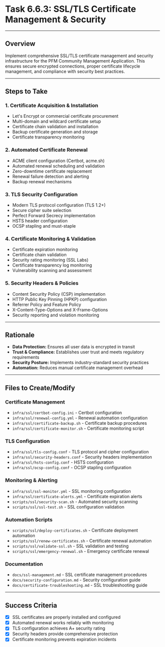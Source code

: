 # Task 6.6.3: SSL/TLS Certificate Management & Security

---

## Overview
Implement comprehensive SSL/TLS certificate management and security infrastructure for the PFM Community Management Application. This ensures secure encrypted connections, proper certificate lifecycle management, and compliance with security best practices.

---

## Steps to Take

### 1. **Certificate Acquisition & Installation**
   - Let's Encrypt or commercial certificate procurement
   - Multi-domain and wildcard certificate setup
   - Certificate chain validation and installation
   - Backup certificate generation and storage
   - Certificate transparency monitoring

### 2. **Automated Certificate Renewal**
   - ACME client configuration (Certbot, acme.sh)
   - Automated renewal scheduling and validation
   - Zero-downtime certificate replacement
   - Renewal failure detection and alerting
   - Backup renewal mechanisms

### 3. **TLS Security Configuration**
   - Modern TLS protocol configuration (TLS 1.2+)
   - Secure cipher suite selection
   - Perfect Forward Secrecy implementation
   - HSTS header configuration
   - OCSP stapling and must-staple

### 4. **Certificate Monitoring & Validation**
   - Certificate expiration monitoring
   - Certificate chain validation
   - Security rating monitoring (SSL Labs)
   - Certificate transparency log monitoring
   - Vulnerability scanning and assessment

### 5. **Security Headers & Policies**
   - Content Security Policy (CSP) implementation
   - HTTP Public Key Pinning (HPKP) configuration
   - Referrer Policy and Feature Policy
   - X-Content-Type-Options and X-Frame-Options
   - Security reporting and violation monitoring

---

## Rationale
- **Data Protection:** Ensures all user data is encrypted in transit
- **Trust & Compliance:** Establishes user trust and meets regulatory requirements
- **Security Posture:** Implements industry-standard security practices
- **Automation:** Reduces manual certificate management overhead

---

## Files to Create/Modify

### Certificate Management
- `infra/ssl/certbot-config.ini` - Certbot configuration
- `infra/ssl/renewal-config.yml` - Renewal automation configuration
- `infra/ssl/certificate-backup.sh` - Certificate backup procedures
- `infra/ssl/certificate-monitor.sh` - Certificate monitoring script

### TLS Configuration
- `infra/ssl/tls-config.conf` - TLS protocol and cipher configuration
- `infra/ssl/security-headers.conf` - Security headers implementation
- `infra/ssl/hsts-config.conf` - HSTS configuration
- `infra/ssl/ocsp-config.conf` - OCSP stapling configuration

### Monitoring & Alerting
- `infra/ssl/ssl-monitor.yml` - SSL monitoring configuration
- `infra/ssl/certificate-alerts.yml` - Certificate expiration alerts
- `scripts/ssl/security-scan.sh` - Automated security scanning
- `scripts/ssl/ssl-test.sh` - SSL configuration validation

### Automation Scripts
- `scripts/ssl/deploy-certificates.sh` - Certificate deployment automation
- `scripts/ssl/renew-certificates.sh` - Certificate renewal automation
- `scripts/ssl/validate-ssl.sh` - SSL validation and testing
- `scripts/ssl/emergency-renewal.sh` - Emergency certificate renewal

### Documentation
- `docs/ssl-management.md` - SSL certificate management procedures
- `docs/security-configuration.md` - Security configuration guide
- `docs/certificate-troubleshooting.md` - SSL troubleshooting guide

---

## Success Criteria
- [x] SSL certificates are properly installed and configured
- [x] Automated renewal works reliably with monitoring
- [x] TLS configuration achieves A+ security rating
- [x] Security headers provide comprehensive protection
- [x] Certificate monitoring prevents expiration incidents 